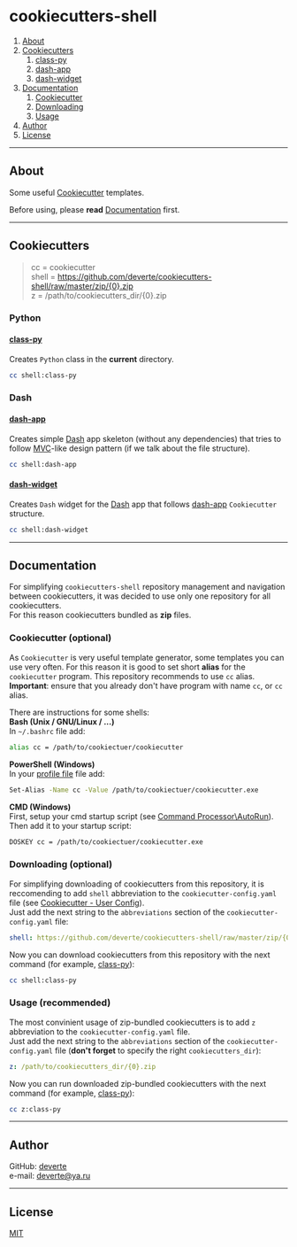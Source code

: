 # cookiecutters-shell

1. [About](#About)
2. [Cookiecutters](#Cookiecutters)
    1. [class-py](#class-py)
    2. [dash-app](#dash-app)
    3. [dash-widget](#dash-widget)
3. [Documentation](#Documentation)
    1. [Cookiecutter](#Cookiecutter-optional)
    2. [Downloading](#Downloading-optional)
    3. [Usage](#Usage-recommended)
3. [Author](#Author)
4. [License](#License)

---


## About
Some useful [Cookiecutter](https://cookiecutter.readthedocs.io/en/1.7.0/) templates.

Before using, please **read** [Documentation](#Documentation) first.


---


## Cookiecutters
> cc = cookiecutter  
> shell = https://github.com/deverte/cookiecutters-shell/raw/master/zip/{0}.zip  
> z = /path/to/cookiecutters_dir/{0}.zip

### Python
#### [class-py](/cookiecutters/class-py)
Creates `Python` class in the **current** directory.
```sh
cc shell:class-py
```

### Dash
#### [dash-app](/cookiecutters/dash-app)
Creates simple [Dash](https://dash.plotly.com/) app skeleton (without any dependencies) that tries to follow [MVC](https://en.wikipedia.org/wiki/Model%E2%80%93view%E2%80%93controller)-like design pattern (if we talk about the file structure).
```sh
cc shell:dash-app
```

#### [dash-widget](/cookiecutters/dash-widget)
Creates `Dash` widget for the [Dash](https://dash.plotly.com/) app that follows [dash-app](/cookiecutters/dash-app) `Cookiecutter` structure.
```sh
cc shell:dash-widget
```


---


## Documentation
For simplifying `cookiecutters-shell` repository management and navigation between cookiecutters, it was decided to use only one repository for all cookiecutters.  
For this reason cookiecutters bundled as **zip** files.  

### Cookiecutter (optional)
As `Cookiecutter` is very useful template generator, some templates you can use very often. For this reason it is good to set short **alias** for the `cookiecutter` program. This repository recommends to use `cc` alias. **Important**: ensure that you already don't have program with name `cc`, or `cc` alias.

There are instructions for some shells:  
**Bash (Unix / GNU/Linux / ...)**  
In `~/.bashrc` file add:
```sh
alias cc = /path/to/cookiectuer/cookiecutter
```

**PowerShell (Windows)**  
In your [profile file](https://docs.microsoft.com/en-us/powershell/module/microsoft.powershell.core/about/about_profiles?view=powershell-7) file add:
```sh
Set-Alias -Name cc -Value /path/to/cookiectuer/cookiecutter.exe
```

**CMD (Windows)**  
First, setup your cmd startup script (see [Command Processor\AutoRun](https://docs.microsoft.com/en-us/previous-versions/windows/it-pro/windows-server-2003/cc779439(v=ws.10)?redirectedfrom=MSDN)).
Then add it to your startup script:
```sh
DOSKEY cc = /path/to/cookiectuer/cookiecutter.exe
```


### Downloading (optional)
For simplifying downloading of cookiecutters from this repository, it is reccomending to add `shell` abbreviation to the `cookiecutter-config.yaml` file (see [Cookiecutter - User Config](https://cookiecutter.readthedocs.io/en/1.7.0/advanced/user_config.html)).  
Just add the next string to the `abbreviations` section of the `cookiecutter-config.yaml` file:
```yaml
shell: https://github.com/deverte/cookiecutters-shell/raw/master/zip/{0}.zip
```

Now you can download cookiecutters from this repository with the next command (for example, [class-py](/class-py)):
```sh
cc shell:class-py
```

### Usage (recommended)
The most convinient usage of zip-bundled cookiecutters is to add `z` abbreviation to the `cookiecutter-config.yaml` file.  
Just add the next string to the `abbreviations` section of the `cookiecutter-config.yaml` file (**don't forget** to specify the right `cookiecutters_dir`):
```yaml
z: /path/to/cookiecutters_dir/{0}.zip
```

Now you can run downloaded zip-bundled cookiecutters with the next command (for example, [class-py](/class-py)):
```sh
cc z:class-py
```


---


## Author
GitHub: [deverte](https://github.com/deverte)  
e-mail: [deverte@ya.ru](mailto:deverte@ya.ru)


---


## License
[MIT](/LICENSE)